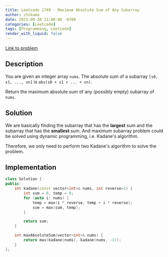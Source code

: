 ```yaml
---
title: Leetcode 1749 - Maximum Absolute Sum of Any Subarray
author: chikuma
date: 2023-09-30 13:00:00 -0700
categories: [Leetcode]
tags: [Programming, Leetcode]
render_with_liquid: false
---
```


[Link to problem](https://leetcode.com/problems/maximum-absolute-sum-of-any-subarray/)

## Description

You are given an integer array `nums`. The absolute sum of a subarray `[s0, s1,
..., sn]` is `abs(s0 + s1 + ... + sn)`.

Return the maximum absolute sum of any (possibly empty) subarray of `nums`.

## Solution

We are basically finding the subarray that has the **largest** sum and the
subarray that has the **smallest** sum. And maximum subarray problem could be
solved using dynamic programming, i.e. Kadane's algorithm.

Therefore, we only need to perform two Kadane's algorithm to solve the problem.

## Implementation

```cpp
class Solution {
public:
    int kadane(const vector<int>& nums, int reverse=1) {
        int sum = 0, temp = 0;
        for (auto i: nums) {
            temp = max(i * reverse, temp + i * reverse);
            sum = max(sum, temp);
        }

        return sum;
    }

    int maxAbsoluteSum(vector<int>& nums) {
        return max(kadane(nums), kadane(nums, -1));
    }
};
```